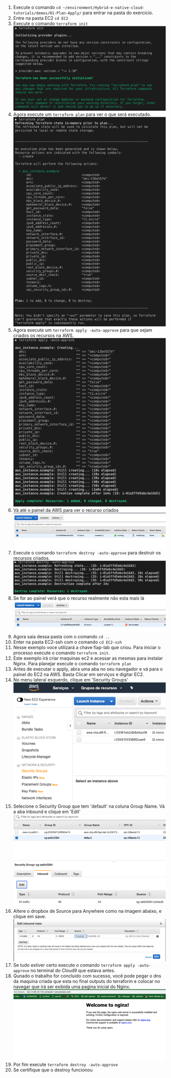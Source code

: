 1. Execute o comando `cd ~/environment/Hybrid-e-native-cloud-tutorials/demos/01-Plan-Apply/` para entrar na pasta do exercício.
2. Entre na pasta EC2 `cd EC2`
3. Execute o comando `terraform init`
   ![init](images/terraforminit.png)
4. Agora execute um `terraform plan` para ver o que será executado.
   ![plan](images/plan.png)
5. Agora execute um `terraform apply -auto-approve` para que sejam criados os recursos na AWS.
    ![apply](images/apply.png)
6. Vá até o painel da AWS para ver o recurso criados
    ![awspainelec2](images/painelec21.png)
7. Execute o comando `terraform destroy -auto-approve` para destruir os recursos criados.
   ![destroy](images/Destroy.png)
8.  Se for ao painel verá que o recurso realmente não esta mais lá
   ![ec22](images/painelec22.png)
11. Agora saia dessa pasta com o comando `cd ..`
12. Enter na pasta EC2-ssh com o comando `cd EC2-ssh`
13. Nesse exemplo voce utilizará a chave fiap-lab que criou. Para iniciar o processo execute o comando `terraform init`.
14. Este exemplo irá criar maquinas ec2 e acessar as mesmas para instalar Nginx. Para planejar execute o comando `terraform plan`
15. Antes de executar o apply, abra uma aba no seu navegador e vá para o painel do EC2 na AWS. Basta Clicar em serviços e digitar EC2.
16. No menu lateral esquerdo, clique em 'Security Groups' 
    ![](images/painelec2.png)
17. Selecione o Security Group que tem 'default' na coluna Group Name. Vá a aba inbound e clique em 'Edit'
    ![](images/sgpainel.png)
18. Altere o dropbox de Source para Anywhere como na imagem abaixo, e clique em save.
    ![](images/anywhere.png)
19. Se tudo estiver certo execute o comando `terraform apply -auto-approve` no terminal do Cloud9 que estava antes.
20. Qunado o trabalho for concluido com sucesso, você pode pegar o dns da maquina criada que esta no final outputs do terraform e colocar no navegar que irá ser exibida uma pagina inicial do Nginx.
    ![nginx](images/nginxworks.png)
21. Por fim execute `terraform destroy -auto-approve`
22. Se certifique que o destroy funcionou



